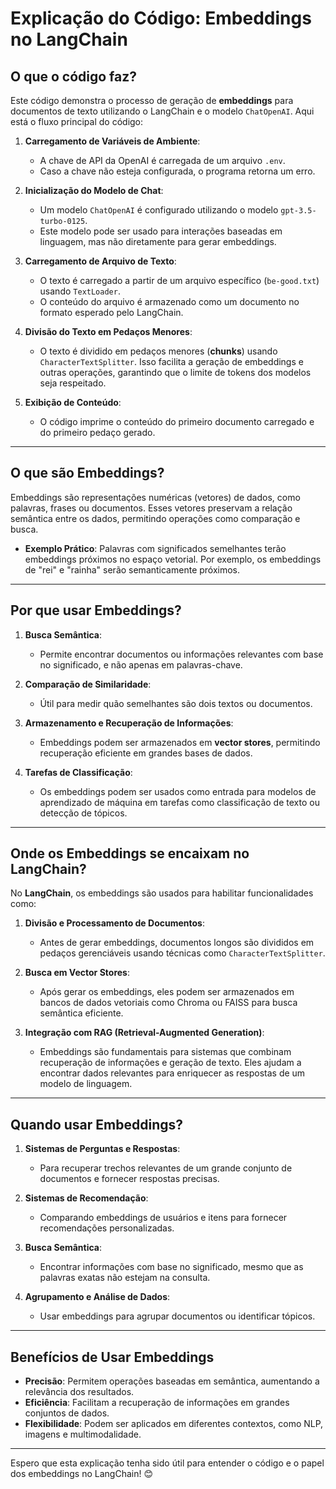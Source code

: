 
# Explicação do Código: Embeddings no LangChain

## O que o código faz?

Este código demonstra o processo de geração de **embeddings** para documentos de texto utilizando o LangChain e o modelo `ChatOpenAI`. Aqui está o fluxo principal do código:

1. **Carregamento de Variáveis de Ambiente**:
   - A chave de API da OpenAI é carregada de um arquivo `.env`.
   - Caso a chave não esteja configurada, o programa retorna um erro.

2. **Inicialização do Modelo de Chat**:
   - Um modelo `ChatOpenAI` é configurado utilizando o modelo `gpt-3.5-turbo-0125`.
   - Este modelo pode ser usado para interações baseadas em linguagem, mas não diretamente para gerar embeddings.

3. **Carregamento de Arquivo de Texto**:
   - O texto é carregado a partir de um arquivo específico (`be-good.txt`) usando `TextLoader`.
   - O conteúdo do arquivo é armazenado como um documento no formato esperado pelo LangChain.

4. **Divisão do Texto em Pedaços Menores**:
   - O texto é dividido em pedaços menores (**chunks**) usando `CharacterTextSplitter`. Isso facilita a geração de embeddings e outras operações, garantindo que o limite de tokens dos modelos seja respeitado.

5. **Exibição de Conteúdo**:
   - O código imprime o conteúdo do primeiro documento carregado e do primeiro pedaço gerado.

---

## O que são Embeddings?

Embeddings são representações numéricas (vetores) de dados, como palavras, frases ou documentos. Esses vetores preservam a relação semântica entre os dados, permitindo operações como comparação e busca.

- **Exemplo Prático**: Palavras com significados semelhantes terão embeddings próximos no espaço vetorial. Por exemplo, os embeddings de "rei" e "rainha" serão semanticamente próximos.

---

## Por que usar Embeddings?

1. **Busca Semântica**:
   - Permite encontrar documentos ou informações relevantes com base no significado, e não apenas em palavras-chave.

2. **Comparação de Similaridade**:
   - Útil para medir quão semelhantes são dois textos ou documentos.

3. **Armazenamento e Recuperação de Informações**:
   - Embeddings podem ser armazenados em **vector stores**, permitindo recuperação eficiente em grandes bases de dados.

4. **Tarefas de Classificação**:
   - Os embeddings podem ser usados como entrada para modelos de aprendizado de máquina em tarefas como classificação de texto ou detecção de tópicos.

---

## Onde os Embeddings se encaixam no LangChain?

No **LangChain**, os embeddings são usados para habilitar funcionalidades como:

1. **Divisão e Processamento de Documentos**:
   - Antes de gerar embeddings, documentos longos são divididos em pedaços gerenciáveis usando técnicas como `CharacterTextSplitter`.

2. **Busca em Vector Stores**:
   - Após gerar os embeddings, eles podem ser armazenados em bancos de dados vetoriais como Chroma ou FAISS para busca semântica eficiente.

3. **Integração com RAG (Retrieval-Augmented Generation)**:
   - Embeddings são fundamentais para sistemas que combinam recuperação de informações e geração de texto. Eles ajudam a encontrar dados relevantes para enriquecer as respostas de um modelo de linguagem.

---

## Quando usar Embeddings?

1. **Sistemas de Perguntas e Respostas**:
   - Para recuperar trechos relevantes de um grande conjunto de documentos e fornecer respostas precisas.

2. **Sistemas de Recomendação**:
   - Comparando embeddings de usuários e itens para fornecer recomendações personalizadas.

3. **Busca Semântica**:
   - Encontrar informações com base no significado, mesmo que as palavras exatas não estejam na consulta.

4. **Agrupamento e Análise de Dados**:
   - Usar embeddings para agrupar documentos ou identificar tópicos.

---

## Benefícios de Usar Embeddings

- **Precisão**: Permitem operações baseadas em semântica, aumentando a relevância dos resultados.
- **Eficiência**: Facilitam a recuperação de informações em grandes conjuntos de dados.
- **Flexibilidade**: Podem ser aplicados em diferentes contextos, como NLP, imagens e multimodalidade.

---

Espero que esta explicação tenha sido útil para entender o código e o papel dos embeddings no LangChain! 😊